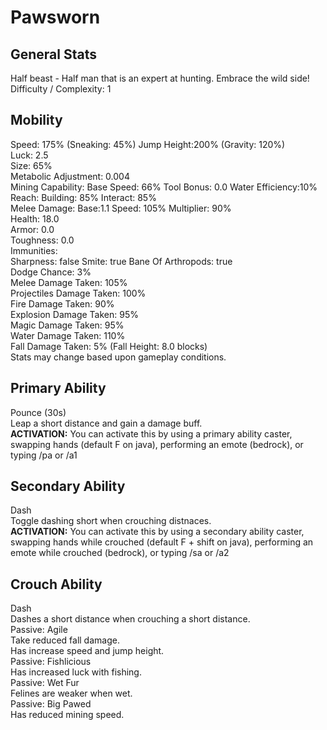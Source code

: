 # Pawsworn

## General Stats

Half beast - Half man that is an expert at hunting. Embrace the wild side!  
Difficulty / Complexity: 1  

## Mobility

Speed: 175% (Sneaking: 45%) Jump Height:200% (Gravity: 120%)  
Luck: 2.5  
Size: 65%  
Metabolic Adjustment: 0.004  
Mining Capability: Base Speed: 66% Tool Bonus: 0.0 Water Efficiency:10%  
Reach: Building: 85% Interact: 85%  
Melee Damage: Base:1.1 Speed: 105% Multiplier: 90%  
Health: 18.0  
Armor: 0.0  
Toughness: 0.0  
Immunities:  
Sharpness: false Smite: true Bane Of Arthropods: true  
Dodge Chance: 3%  
Melee Damage Taken: 105%  
Projectiles Damage Taken: 100%  
Fire Damage Taken: 90%  
Explosion Damage Taken: 95%  
Magic Damage Taken: 95%  
Water Damage Taken: 110%  
Fall Damage Taken: 5% (Fall Height: 8.0 blocks)  
Stats may change based upon gameplay conditions.  

## Primary Ability

Pounce (30s)  
Leap a short distance and gain a damage buff.  
**ACTIVATION:** You can activate this by using a primary ability caster, swapping hands (default F on java), performing an emote (bedrock), or typing /pa or /a1  

## Secondary Ability

Dash  
Toggle dashing short when crouching distnaces.  
**ACTIVATION:** You can activate this by using a secondary ability caster, swapping hands while crouched (default F + shift on java), performing an emote while crouched (bedrock), or typing /sa or /a2  

## Crouch Ability

Dash  
Dashes a short distance when crouching a short distance.  
Passive: Agile  
Take reduced fall damage.  
Has increase speed and jump height.  
Passive: Fishlicious  
Has increased luck with fishing.  
Passive: Wet Fur  
Felines are weaker when wet.  
Passive: Big Pawed  
Has reduced mining speed.  
